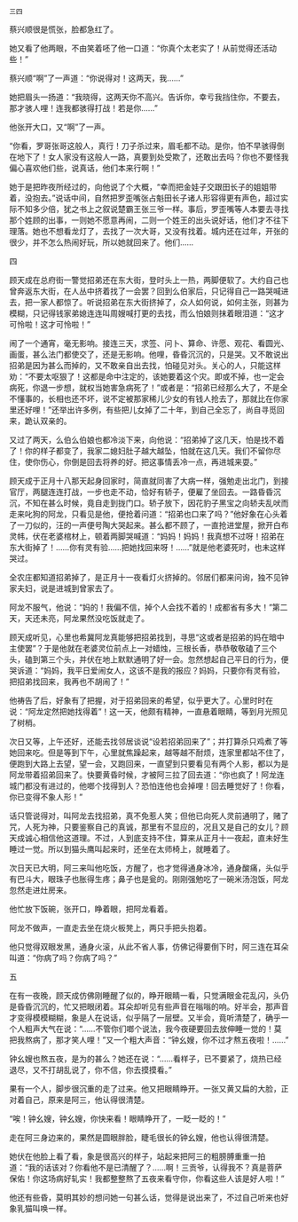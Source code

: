     三四 

   蔡兴顺很是慌张，脸都急红了。

   她又看了他两眼，不由笑着呸了他一口道：“你真个太老实了！从前觉得还活动些！”

   蔡兴顺“啊”了一声道：“你说得对！这两天，我……”

   她把眉头一扬道：“我晓得，这两天你不高兴。告诉你，幸亏我挡住你，不要去，那才骇人哩！连我都骇得打战！若是你……”

   他张开大口，又“啊”了一声。

   “你看，罗哥张哥这般人，真行！刀子杀过来，眉毛都不动。是你，怕不早骇得倒在地下了！女人家没有这般人一路，真要到处受欺了，还敢出去吗？你也不要怪我偏心喜欢他们些，说真话，他们本来行啊！”

   她于是把昨夜所经过的，向他说了个大概，“幸而把金娃子交跟田长子的姐姐带着，没抱去。”说话中间，自然把罗歪嘴张占魁田长子诸人形容得更有声色，超过实际不知多少倍，犹之书上之叙说楚霸王张三爷一样。事后，罗歪嘴等人本要去寻找那个姓顾的出事，一则她不愿意再闹，二则一个姓王的出头说好话，他们才不往下理落。她也不想看龙灯了，去找了一次大哥，又没有找着。城内还在过年，开张的很少，并不怎么热闹好玩，所以她就回来了。他们……

   四

   顾天成在总府街一警觉招弟还在东大街，登时头上一热，两脚便软了。大约自己也曾奔返东大街，在人丛中挤着找了一会罢？回到么伯家后，只记得自己一路哭喊进去，把一家人都惊了。听说招弟在东大街挤掉了，众人如何说，如何主张，则甚为模糊，只记得钱家弟媳连连叫周嫂喊打更的去找，而么怕娘则抹着眼泪道：“这才可怜啦！这才可怜啦！”

   闹了一个通宵，毫无影响。接连三天，求签、问卜、算命、许愿、观花、看圆光、画蛋，甚么法门都使交了，还是无影响。他哩，昏昏沉沉的，只是哭。又不敢说出招弟是因为甚么而掉的，又不敢亲自出去找，怕碰见对头。关心的人，只能这样劝：“不要太呕狠了！这都是命中注定的，该她要着这个灾。即或不掉，也一定会病死，你退一步想，就权当她害急病死了！”或者是：“招弟已经那么大了，不是全不懂事的，长相也还不坏，说不定被那家稀儿少女的有钱人抢去了，那就比在你家里还好哩！”还举出许多例，有些把儿女掉了二十年，到自己全忘了，尚自寻觅回来，跪认双亲的。

   又过了两天，么伯么伯娘也都冷淡下来，向他说：“招弟掉了这几天，怕是找不着了！你的样子都变了，我家二媳妇肚子越大越坠，怕就在这几天。我们不留你尽住，使你伤心，你倒是回去将养的好。把这事情丢冷一点，再进城来耍。”

   顾天成于正月十八那天起身回家时，简直就同害了大病一样，强勉走出北门，到接官厅，两腿连连打战，一步也走不动，恰好有轿子，便雇了坐回去。一路昏昏沉沉，不知在甚么时候，竟自走到拢门口。轿子放下，因花豹子黑宝之向轿夫乱吠而走来叱狗的阿龙，只看见是他，便抢着问道：“招弟也口来了吗？”他好象在心头着了一刀似的，汪的一声便号陶大哭起来。甚么都不顾了，一直抢进堂屋，掀开白布灵帏，伏在老婆棺材上，顿着两脚哭喊道：“妈妈！妈妈！我真想不过呀！招弟在东大街掉了！……你有灵有验……把她找回来呀！……”就是他老婆死时，也未这样哭过。

   全农庄都知道招弟掉了，是正月十一夜看灯火挤掉的。邻居们都来问询，独不见钟家夫妇，说是进城到曾家去了。

   阿龙不服气，他说：“妈的！我偏不信，掉个人会找不着的！成都省有多大！”第二天，天还未亮，阿龙果然没吃饭就走了。

   顾天成听见，心里也希冀阿龙真能够把招弟找到，寻思“这或者是招弟的妈在暗中主使罢”？于是他就在老婆灵位前点上一对蜡烛，三根长香，恭恭敬敬磕了三个头，磕到第三个头，并伏在地上默默通明了好一会。忽然想起自己平日的行为，便哭诉道：“妈妈，我平日爱闹女人，这该不是我的报应？妈妈，只要你有灵有验，把招弟找回来，我再也不胡闹了！”

   他祷告了后，好象有了把握，对于招弟回来的希望，似乎更大了。心里时时在说：“阿龙定然把她找得着”！这一天，他颇有精神，一直悬着眼睛，等到月光照见了树梢。

   次日又等，上午还好，还能去找邻居谈说“设若招弟回来了”；并打算杀只鸡煮了等她回来吃。但是等到下午，心里就焦躁起来，越等越不耐烦，连家里都站不住了，便跑到大路上去望，望一会，又跑回来，一直望到只要看见有两个人影，都以为是阿龙带着招弟回来了。快要黄昏时候，才被阿三拉了回去道：“你也疯了！阿龙连城门都没有进过的，他啷个找得到人？恐怕连他也会掉哩！回去睡觉好了！你看，你已变得不象人形！”

   话只管说得对，叫阿龙去找招弟，真不免惹人笑；但他已向死人灵前通明了，赌了咒，人死为神，只要鉴察自己的真诚，那里有不显应的，况且又是自己的女儿？顾天成诚心相信他这道理。不过，人到底支持不住，算来从正月十一夜起，直未好生睡过一觉。所以到猫头鹰叫起来时，还坐在太师椅上，就睡着了。

   次日天已大明，阿三来叫他吃饭，方醒了，也才觉得通身冰冷，通身酸痛，头似乎有巴斗大，眼珠子也胀得生疼；鼻子也是瓮的。刚刚强勉吃了一碗米汤泡饭，阿龙忽然走进灶房来。

   他忙放下饭碗，张开口，睁着眼，把阿龙看着。

   阿龙不做声，一直走去坐在烧火板凳上，两只手把头抱着。

   他只觉得双眼发黑，通身火滚，从此不省人事，仿佛记得要倒下时，阿三连在耳朵叫道：“你病了吗？你病了吗？”

   五

   在有一夜晚，顾天成仿佛刚睡醒了似的，睁开眼睛一看，只觉满眼金花乱闪，头仍是昏昏沉沉的，忙又把眼闭着。耳朵却听见有些声音在嗡嗡的响。好半会，那声音才变得模模糊糊，象是人在说话，似乎隔了一层壁。又半会，竟听清楚了，确乎一个人粗声大气在说：“……不管你们啷个说法，我今夜硬要回去放伸睡一觉的！莫把我熬病了，那才笑人哩！”又一个粗大声音：“钟幺嫂，你不过才熬五夜啦！……”

   钟幺嫂也熬五夜，是为的甚么？她还在说：“……看样子，已不要紧了，烧热已经退尽，又不打胡乱说了，你不信，你去摸摸看。”

   果有一个人，脚步很沉重的走了过来。他又把眼睛睁开。一张又黄又扁的大脸，正对着自己，原来是阿三，他认得很清楚。

   “唉！钟幺嫂，钟幺嫂，你快来看！眼睛睁开了，一眨一眨的！”

   走在阿三身边来的，果然是圆眼胖脸，睫毛很长的钟幺嫂，他也认得很清楚。

   她伏在他脸上看了看，象是很高兴的样子，站起来把阿三的粗膀膊重重一拍道：“我的话该对？你看他不是已清醒了？……啊！三贡爷，认得我不？真是菩萨保佑！你这场病好轧实！我都整整熬了五夜来看守你，你看这些人该是好人啦！”

   他还有些昏，莫明其妙的想问她一句甚么话，觉得是说出来了，不过自己听来也好象乳猫叫唤一样。

